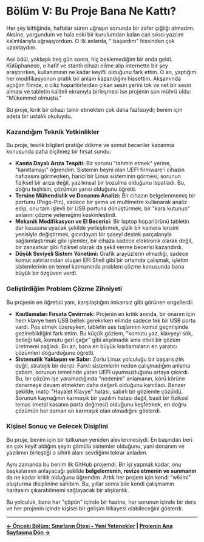 # Bölüm V: Bu Proje Bana Ne Kattı?

Her şey bittiğinde, haftalar süren uğraşın sonunda bir zafer çığlığı atmadım. Aksine, yorgundum ve hala eski bir kurulumdan kalan can sıkıcı yazılım kalıntılarıyla uğraşıyordum. O ilk anlarda, " başardım" hissinden çok uzaktaydım.

Asıl ödül, yaklaşık beş gün sonra, hiç beklemediğim bir anda geldi. Kütüphanede, o hafif ve stantlı cihazı elime alıp internette bir şey araştırırken, kullanımının ne kadar keyifli olduğunu fark ettim. O an, yaptığım her modifikasyonun pratik bir anlam kazandığını hissettim. Akşamında açtığım filmde, o cılız hoparlörlerden çıkan sesin yerini tok ve net bir sesin alması ve tabletin kaliteli ekranıyla birleşmesi ise projenin son mührü oldu: "Mükemmel olmuştu."

Bu proje, kırık bir cihazı tamir etmekten çok daha fazlasıydı; benim için adeta bir ustalık okuluydu.

### Kazandığım Teknik Yetkinlikler

Bu proje, teorik bilgileri pratiğe dökme ve somut beceriler kazanma konusunda paha biçilmez bir fırsat sundu:

*   **Kanıta Dayalı Arıza Tespiti:** Bir sorunu "tahmin etmek" yerine, "kanıtlamayı" öğrendim. Sistemin beyni olan UEFI firmware'i cihazın hafızasını görmezken, harici bir Linux sisteminin görmesi; sorunun fiziksel bir arıza değil, yazılımsal bir bozulma olduğunu ispatladı. Bu, doğru teşhisin, çözümün yarısı olduğunu öğretti.
*   **Tersine Mühendislik ve Donanım Analizi:** Bir cihazın belgelenmemiş bir portunu (Pogo-Pin), sadece bir şema ve multimetre kullanarak analiz edip, onu tam işlevli bir USB portuna dönüştürmek; bir "kara kutunun" sırlarını çözme yeteneğimi keskinleştirdi.
*   **Mekanik Modifikasyon ve El Becerisi:** Bir laptop hoparlörünü tabletin dar kasasına uyacak şekilde yerleştirmek, çizik bir kamera lensini yenisiyle değiştirmek, gıcırdayan bir şaseyi destek parçalarıyla sağlamlaştırmak gibi işlemler, bir cihaza sadece elektronik olarak değil, bir zanaatkar gibi fiziksel olarak da şekil verme becerisi kazandırdı.
*   **Düşük Seviyeli Sistem Yönetimi:** Grafik arayüzlerin olmadığı, sadece komut satırlarından oluşan EFI Shell gibi bir ortamda çalışmak, işletim sistemlerinin en temel katmanında problem çözme konusunda bana büyük bir özgüven verdi.

### Geliştirdiğim Problem Çözme Zihniyeti

Bu projenin en öğretici yanı, karşılaştığım imkansız gibi görünen engellerdi:

*   **Kısıtlamaları Fırsata Çevirmek:** Projenin en kritik anında, bir onarım için hem klavye hem USB bellek gerekirken elimde sadece tek bir USB portu vardı. Pes etmek üzereyken, tabletin ses tuşlarının komut geçmişinde gezinebildiğini fark ettim. Bu küçük gözlem, "komutu yaz, klavyeyi sök, belleği tak, komutu geri çağır" gibi alışılmadık ama etkili bir çözüm üretmemi sağladı. Bu an, bana en büyük kısıtlamaların en yaratıcı çözümleri doğurduğunu öğretti.
*   **Sistematik Yaklaşım ve Sabır:** Zorlu Linux yolculuğu bir başarısızlık değil, stratejik bir dersti. Farklı sistemlerin neden çalışmadığını anlama çabam, sorunun temelinde yatan UEFI uyumsuzluğunu ortaya çıkardı. Bu, bir çözüm işe yaramadığında "nedenini" anlamanın, körü körüne denemeye devam etmekten daha değerli olduğunu kanıtladı. Benzer şekilde, inatçı "Hayalet Klavye" hatası, sabırlı bir gözlemle çözüldü. Sorunun kaynağının karmaşık bir yazılım hatası değil, basit bir fiziksel temas (metal kasanın porta değmesi) olduğunu keşfetmek, en doğru çözümün her zaman en karmaşık olan olmadığını gösterdi.

### Kişisel Sonuç ve Gelecek Disiplini

Bu proje, benim için bir tutkunun yeniden alevlenmesiydi. En başından beri en çok keyif aldığım şeyin gömülü sistemler olduğunu, yani donanım ve yazılımın birleştiği o sihirli alanı sevdiğimi tekrar anladım.

Aynı zamanda bu benim ilk GitHub projemdi. Bir işi yapmak kadar, onu başkalarının anlayacağı şekilde **belgelemenin, revize etmenin ve sunmanın** da ne kadar kritik olduğunu öğrendim. Artık her projem için kendi "wikimi" oluşturma disiplinine sahibim. Bu, yıllar sonra bile kendi çalışmamın haritasını çıkarabilmemi sağlayacak bir alışkanlık.

Bu yolculuk, bana her "çöpün" içinde bir hazine, her sorunun içinde bir ders ve her projenin içinde kişisel bir gelişim hikayesi olabileceğini gösterdi.

---
**[← Önceki Bölüm: Sınırların Ötesi - Yeni Yetenekler](./4_Beyond_The_Limits.md) | [Projenin Ana Sayfasına Dön →](https://github.com/semsyekeler/hardware-hacking-terrapad1062)**
